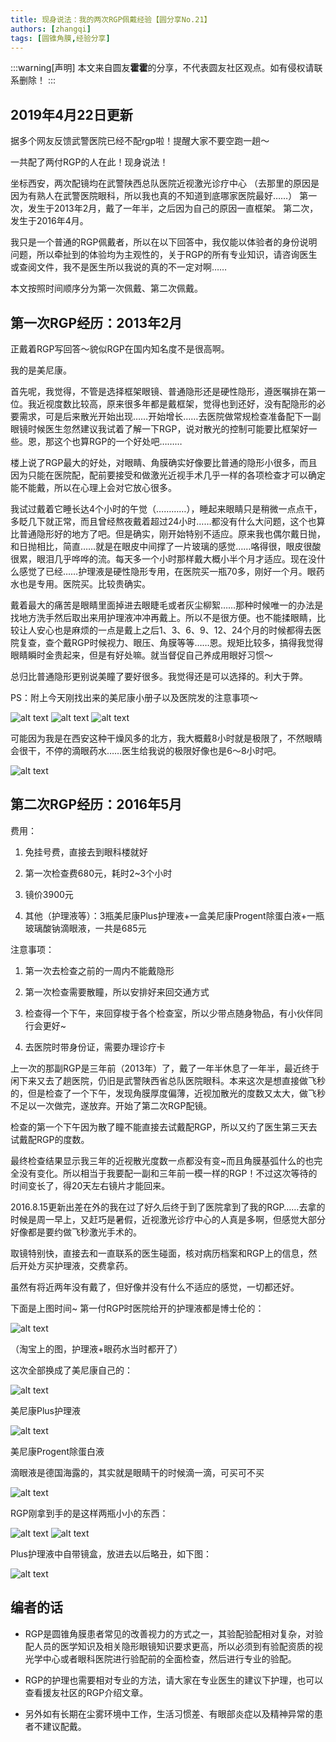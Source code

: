```yaml
---
title: 现身说法：我的两次RGP佩戴经验【圆分享No.21】
authors: [zhangqi]
tags: [圆锥角膜,经验分享]
---
```


:::warning[声明]
本文来自圆友**霍霍**的分享，不代表圆友社区观点。如有侵权请联系删除！
:::

## 2019年4月22日更新

据多个网友反馈武警医院已经不配rgp啦！提醒大家不要空跑一趟～

一共配了两付RGP的人在此！现身说法！

坐标西安，两次配镜均在武警陕西总队医院近视激光诊疗中心
（去那里的原因是因为有熟人在武警医院眼科，所以我也真的不知道到底哪家医院最好……）
第一次，发生于2013年2月，戴了一年半，之后因为自己的原因一直框架。
第二次，发生于2016年4月。

我只是一个普通的RGP佩戴者，所以在以下回答中，我仅能以体验者的身份说明问题，所以牵扯到的体验均为主观性的，关于RGP的所有专业知识，请咨询医生或查阅文件，我不是医生所以我说的真的不一定对啊……

本文按照时间顺序分为第一次佩戴、第二次佩戴。

## 第一次RGP经历：2013年2月

正戴着RGP写回答〜貌似RGP在国内知名度不是很高啊。

我的是美尼康。

首先呢，我觉得，不管是选择框架眼镜、普通隐形还是硬性隐形，遵医嘱排在第一位。我近视度数比较高，原来很多年都是戴框架，觉得也到还好，没有配隐形的必要需求，可是后来散光开始出现……开始增长……去医院做常规检查准备配下一副眼镜时候医生忽然建议我试着了解一下RGP，说对散光的控制可能要比框架好一些。恩，那这个也算RGP的一个好处吧………

楼上说了RGP最大的好处，对眼睛、角膜确实好像要比普通的隐形小很多，而且因为只能在医院配，配前要接受和做激光近视手术几乎一样的各项检查才可以确定能不能戴，所以在心理上会对它放心很多。

我试过戴着它睡长达4个小时的午觉（…………），睡起来眼睛只是稍微一点点干，多眨几下就正常，而且曾经熬夜戴着超过24小时……都没有什么大问题，这个也算比普通隐形好的地方了吧。但是确实，刚开始特别不适应。原来我也偶尔戴日抛，和日抛相比，简直……就是在眼皮中间撑了一片玻璃的感觉……咯得很，眼皮很酸很累，眼泪几乎哗哗的流。每天多一个小时那样戴大概小半个月才适应。现在没什么感觉了已经……护理液是硬性隐形专用，在医院买一瓶70多，刚好一个月。眼药水也是专用。医院买。比较贵确实。

戴着最大的痛苦是眼睛里面掉进去眼睫毛或者灰尘柳絮……那种时候唯一的办法是找地方洗手然后取出来用护理液冲冲再戴上。所以不是很方便。也不能揉眼睛，比较让人安心也是麻烦的一点是戴上之后1、3、6、9、12、24个月的时候都得去医院复查，查个戴RGP时候视力、眼压、角膜等等……恩。规矩比较多，搞得我觉得眼睛瞬时金贵起来，但是有好处嘛。就当督促自己养成用眼好习惯〜

总归比普通隐形更别说美瞳了要好很多。我觉得还是可以选择的。利大于弊。

PS：附上今天刚找出来的美尼康小册子以及医院发的注意事项～

![alt text](/patient-story/assets/2020-09-01-现身说法：我的两次RGP佩戴经验【圆分享No.21】-1.png)
![alt text](/patient-story/assets/2020-09-01-现身说法：我的两次RGP佩戴经验【圆分享No.21】-2.png)
![alt text](/patient-story/assets/2020-09-01-现身说法：我的两次RGP佩戴经验【圆分享No.21】-3.png)

可能因为我是在西安这种干燥风多的北方，我大概戴8小时就是极限了，不然眼睛会很干，不停的滴眼药水……医生给我说的极限好像也是6～8小时吧。

![alt text](/patient-story/assets/2020-09-01-现身说法：我的两次RGP佩戴经验【圆分享No.21】-4.png)

## 第二次RGP经历：2016年5月

费用：

1. 免挂号费，直接去到眼科楼就好

2. 第一次检查费680元，耗时2~3个小时

3. 镜价3900元

4. 其他（护理液等）：3瓶美尼康Plus护理液+一盒美尼康Progent除蛋白液+一瓶玻璃酸钠滴眼液，一共是685元

注意事项：

1. 第一次去检查之前的一周内不能戴隐形

2. 第一次检查需要散瞳，所以安排好来回交通方式

3. 检查得一个下午，来回穿梭于各个检查室，所以少带点随身物品，有小伙伴同行会更好~

4. 去医院时带身份证，需要办理诊疗卡

上一次的那副RGP是三年前（2013年）了，戴了一年半休息了一年半，最近终于闲下来又去了趟医院，仍旧是武警陕西省总队医院眼科。本来这次是想直接做飞秒的，但是检查了一个下午，发现角膜厚度偏薄，近视加散光的度数又太大，做飞秒不足以一次做完，遂放弃。开始了第二次RGP配镜。

检查的第一个下午因为散了瞳不能直接去试戴配RGP，所以又约了医生第三天去试戴配RGP的度数。

最终检查结果显示我三年的近视散光度数一点都没有变~而且角膜基弧什么的也完全没有变化。所以相当于我要配一副和三年前一模一样的RGP！不过这次等待的时间变长了，得20天左右镜片才能回来。

2016.8.15更新出差在外的我在过了好久后终于到了医院拿到了我的RGP……去拿的时候是周一早上，又赶巧是暑假，近视激光诊疗中心的人真是多啊，但感觉大部分好像都是要约做飞秒激光手术的。

取镜特别快，直接去和一直联系的医生碰面，核对病历档案和RGP上的信息，然后开处方买护理液，交费拿药。

虽然有将近两年没有戴了，但好像并没有什么不适应的感觉，一切都还好。

下面是上图时间~
第一付RGP时医院给开的护理液都是博士伦的：

![alt text](/patient-story/assets/2020-09-01-现身说法：我的两次RGP佩戴经验【圆分享No.21】-5.png)

（淘宝上的图，护理液+眼药水当时都开了）

这次全部换成了美尼康自己的：

![alt text](/patient-story/assets/2020-09-01-现身说法：我的两次RGP佩戴经验【圆分享No.21】-6.png)

美尼康Plus护理液

![alt text](/patient-story/assets/2020-09-01-现身说法：我的两次RGP佩戴经验【圆分享No.21】-7.png)

美尼康Progent除蛋白液

滴眼液是德国海露的，其实就是眼睛干的时候滴一滴，可买可不买

![alt text](/patient-story/assets/2020-09-01-现身说法：我的两次RGP佩戴经验【圆分享No.21】-8.png)

RGP刚拿到手的是这样两瓶小小的东西：

![alt text](/patient-story/assets/2020-09-01-现身说法：我的两次RGP佩戴经验【圆分享No.21】-9.png)
![alt text](/patient-story/assets/2020-09-01-现身说法：我的两次RGP佩戴经验【圆分享No.21】-10.png)

Plus护理液中自带镜盒，放进去以后略丑，如下图：

![alt text](/patient-story/assets/2020-09-01-现身说法：我的两次RGP佩戴经验【圆分享No.21】-11.png)

## 编者的话

* RGP是圆锥角膜患者常见的改善视力的方式之一，其验配验配相对复杂，对验配人员的医学知识及相关隐形眼镜知识要求更高，所以必须到有验配资质的视光学中心或者眼科医院进行验配前的全面检查，然后进行专业的验配。

* RGP的护理也需要相对专业的方法，请大家在专业医生的建议下护理，也可以查看援友社区的RGP介绍文章。

* 另外如有长期在尘雾环境中工作，生活习惯差、有眼部炎症以及精神异常的患者不建议配戴。
